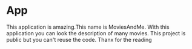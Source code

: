 # App
 This application is amazing.This name is MoviesAndMe. With this application you can look the description of many movies. This project is public but you can't reuse the code. Thanx for the reading
